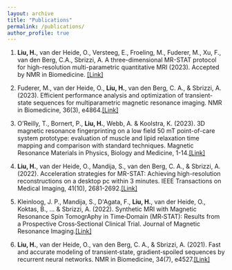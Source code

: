 ```yaml
---
layout: archive
title: "Publications"
permalink: /publications/
author_profile: true
---
```



1. **Liu, H.**, van der Heide, O., Versteeg, E., Froeling, M., Fuderer, M., Xu, F., van den Berg, C.A., Sbrizzi, A. A three-dimensional MR-STAT protocol for high-resolution multi-parametric quantitative MRI (2023). Accepted by NMR in Biomedicine. [[Link]](https://arxiv.org/abs/2305.13022)

1. Fuderer, M., van der Heide, O., **Liu, H.**, van den Berg, C. A., & Sbrizzi, A. (2023). Efficient performance analysis and optimization of transient‐state sequences for multiparametric magnetic resonance imaging. NMR in Biomedicine, 36(3), e4864.[[Link]](https://analyticalsciencejournals.onlinelibrary.wiley.com/doi/abs/10.1002/nbm.4864)

1. O’Reilly, T., Bornert, P., **Liu, H.**, Webb, A. & Koolstra, K. (2023). 3D magnetic resonance fingerprinting on a low field 50 mT point-of-care system prototype: evaluation of muscle and lipid relaxation time mapping and comparison with standard techniques. Magnetic Resonance Materials in Physics, Biology and Medicine, 1-14.[[Link]](https://link.springer.com/article/10.1007/s10334-023-01092-0)

1. **Liu, H.**, van der Heide, O., Mandija, S., van den Berg, C. A., & Sbrizzi, A. (2022). Acceleration strategies for MR-STAT: Achieving high-resolution reconstructions on a desktop pc within 3 minutes. IEEE Transactions on Medical Imaging, 41(10), 2681-2692.[[Link]](https://ieeexplore.ieee.org/abstract/document/9759308)

1. Kleinloog, J. P., Mandija, S., D'Agata, F., **Liu, H.**, van der Heide, O., Koktas, B., ... & Sbrizzi, A. (2022). Synthetic MRI with Magnetic Resonance Spin TomogrAphy in Time‐Domain (MR‐STAT): Results from a Prospective Cross‐Sectional Clinical Trial. Journal of Magnetic Resonance Imaging.[[Link]](https://onlinelibrary.wiley.com/doi/full/10.1002/jmri.28425)

1. **Liu, H.**, van der Heide, O., van den Berg, C. A., & Sbrizzi, A. (2021). Fast and accurate modeling of transient‐state, gradient‐spoiled sequences by recurrent neural networks. NMR in Biomedicine, 34(7), e4527.[[Link]](https://analyticalsciencejournals.onlinelibrary.wiley.com/doi/full/10.1002/nbm.4527)
